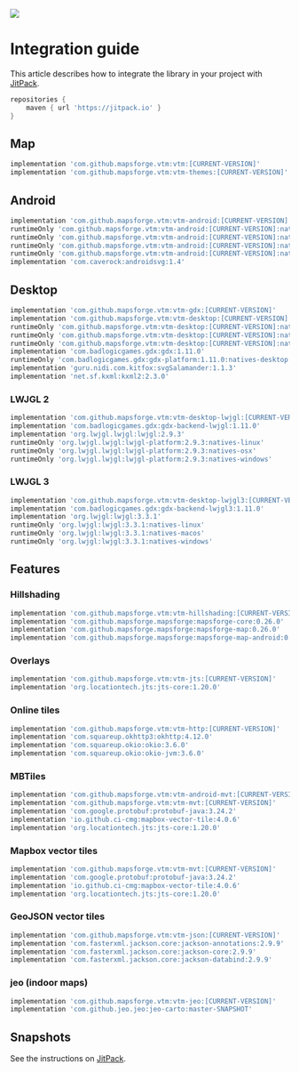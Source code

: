 [![](https://jitpack.io/v/mapsforge/vtm.svg)](https://jitpack.io/#mapsforge/vtm)

# Integration guide

This article describes how to integrate the library in your project with [JitPack](https://jitpack.io/#mapsforge/vtm).

```groovy
repositories {
    maven { url 'https://jitpack.io' }
}
```

## Map

```groovy
implementation 'com.github.mapsforge.vtm:vtm:[CURRENT-VERSION]'
implementation 'com.github.mapsforge.vtm:vtm-themes:[CURRENT-VERSION]'
```

## Android

```groovy
implementation 'com.github.mapsforge.vtm:vtm-android:[CURRENT-VERSION]'
runtimeOnly 'com.github.mapsforge.vtm:vtm-android:[CURRENT-VERSION]:natives-armeabi-v7a'
runtimeOnly 'com.github.mapsforge.vtm:vtm-android:[CURRENT-VERSION]:natives-arm64-v8a'
runtimeOnly 'com.github.mapsforge.vtm:vtm-android:[CURRENT-VERSION]:natives-x86'
runtimeOnly 'com.github.mapsforge.vtm:vtm-android:[CURRENT-VERSION]:natives-x86_64'
implementation 'com.caverock:androidsvg:1.4'
```

## Desktop

```groovy
implementation 'com.github.mapsforge.vtm:vtm-gdx:[CURRENT-VERSION]'
implementation 'com.github.mapsforge.vtm:vtm-desktop:[CURRENT-VERSION]'
runtimeOnly 'com.github.mapsforge.vtm:vtm-desktop:[CURRENT-VERSION]:natives-linux'
runtimeOnly 'com.github.mapsforge.vtm:vtm-desktop:[CURRENT-VERSION]:natives-osx'
runtimeOnly 'com.github.mapsforge.vtm:vtm-desktop:[CURRENT-VERSION]:natives-windows'
implementation 'com.badlogicgames.gdx:gdx:1.11.0'
runtimeOnly 'com.badlogicgames.gdx:gdx-platform:1.11.0:natives-desktop'
implementation 'guru.nidi.com.kitfox:svgSalamander:1.1.3'
implementation 'net.sf.kxml:kxml2:2.3.0'
```

### LWJGL 2

```groovy
implementation 'com.github.mapsforge.vtm:vtm-desktop-lwjgl:[CURRENT-VERSION]'
implementation 'com.badlogicgames.gdx:gdx-backend-lwjgl:1.11.0'
implementation 'org.lwjgl.lwjgl:lwjgl:2.9.3'
runtimeOnly 'org.lwjgl.lwjgl:lwjgl-platform:2.9.3:natives-linux'
runtimeOnly 'org.lwjgl.lwjgl:lwjgl-platform:2.9.3:natives-osx'
runtimeOnly 'org.lwjgl.lwjgl:lwjgl-platform:2.9.3:natives-windows'
```

### LWJGL 3

```groovy
implementation 'com.github.mapsforge.vtm:vtm-desktop-lwjgl3:[CURRENT-VERSION]'
implementation 'com.badlogicgames.gdx:gdx-backend-lwjgl3:1.11.0'
implementation 'org.lwjgl:lwjgl:3.3.1'
runtimeOnly 'org.lwjgl:lwjgl:3.3.1:natives-linux'
runtimeOnly 'org.lwjgl:lwjgl:3.3.1:natives-macos'
runtimeOnly 'org.lwjgl:lwjgl:3.3.1:natives-windows'
```

## Features

### Hillshading

```groovy
implementation 'com.github.mapsforge.vtm:vtm-hillshading:[CURRENT-VERSION]'
implementation 'com.github.mapsforge.mapsforge:mapsforge-core:0.26.0'
implementation 'com.github.mapsforge.mapsforge:mapsforge-map:0.26.0'
implementation 'com.github.mapsforge.mapsforge:mapsforge-map-android:0.26.0'
```

### Overlays

```groovy
implementation 'com.github.mapsforge.vtm:vtm-jts:[CURRENT-VERSION]'
implementation 'org.locationtech.jts:jts-core:1.20.0'
```

### Online tiles

```groovy
implementation 'com.github.mapsforge.vtm:vtm-http:[CURRENT-VERSION]'
implementation 'com.squareup.okhttp3:okhttp:4.12.0'
implementation 'com.squareup.okio:okio:3.6.0'
implementation 'com.squareup.okio:okio-jvm:3.6.0'
```

### MBTiles

```groovy
implementation 'com.github.mapsforge.vtm:vtm-android-mvt:[CURRENT-VERSION]'
implementation 'com.github.mapsforge.vtm:vtm-mvt:[CURRENT-VERSION]'
implementation 'com.google.protobuf:protobuf-java:3.24.2'
implementation 'io.github.ci-cmg:mapbox-vector-tile:4.0.6'
implementation 'org.locationtech.jts:jts-core:1.20.0'
```

### Mapbox vector tiles

```groovy
implementation 'com.github.mapsforge.vtm:vtm-mvt:[CURRENT-VERSION]'
implementation 'com.google.protobuf:protobuf-java:3.24.2'
implementation 'io.github.ci-cmg:mapbox-vector-tile:4.0.6'
implementation 'org.locationtech.jts:jts-core:1.20.0'
```

### GeoJSON vector tiles

```groovy
implementation 'com.github.mapsforge.vtm:vtm-json:[CURRENT-VERSION]'
implementation 'com.fasterxml.jackson.core:jackson-annotations:2.9.9'
implementation 'com.fasterxml.jackson.core:jackson-core:2.9.9'
implementation 'com.fasterxml.jackson.core:jackson-databind:2.9.9'
```

### jeo (indoor maps)

```groovy
implementation 'com.github.mapsforge.vtm:vtm-jeo:[CURRENT-VERSION]'
implementation 'com.github.jeo.jeo:jeo-carto:master-SNAPSHOT'
```

## Snapshots

See the instructions on  [JitPack](https://jitpack.io/#mapsforge/vtm).
